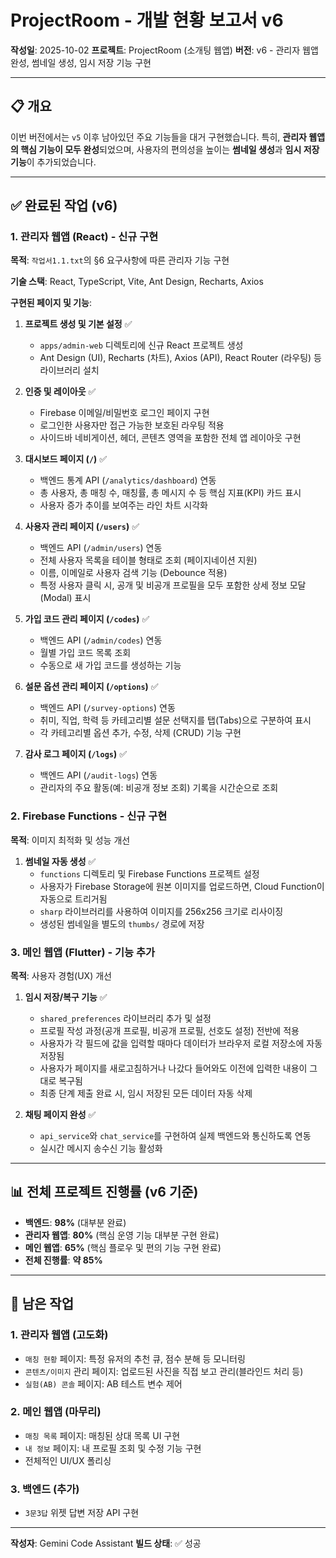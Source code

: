 
# ProjectRoom - 개발 현황 보고서 v6

**작성일**: 2025-10-02
**프로젝트**: ProjectRoom (소개팅 웹앱)
**버전**: v6 - 관리자 웹앱 완성, 썸네일 생성, 임시 저장 기능 구현

---

## 📋 개요

이번 버전에서는 `v5` 이후 남아있던 주요 기능들을 대거 구현했습니다. 특히, **관리자 웹앱의 핵심 기능이 모두 완성**되었으며, 사용자의 편의성을 높이는 **썸네일 생성**과 **임시 저장 기능**이 추가되었습니다.

---

## ✅ 완료된 작업 (v6)

### 1. 관리자 웹앱 (React) - 신규 구현

**목적**: `작업서1.1.txt`의 §6 요구사항에 따른 관리자 기능 구현

**기술 스택**: React, TypeScript, Vite, Ant Design, Recharts, Axios

**구현된 페이지 및 기능**:

1.  **프로젝트 생성 및 기본 설정** ✅
    *   `apps/admin-web` 디렉토리에 신규 React 프로젝트 생성
    *   Ant Design (UI), Recharts (차트), Axios (API), React Router (라우팅) 등 라이브러리 설치

2.  **인증 및 레이아웃** ✅
    *   Firebase 이메일/비밀번호 로그인 페이지 구현
    *   로그인한 사용자만 접근 가능한 보호된 라우팅 적용
    *   사이드바 네비게이션, 헤더, 콘텐츠 영역을 포함한 전체 앱 레이아웃 구현

3.  **대시보드 페이지 (`/`)** ✅
    *   백엔드 통계 API (`/analytics/dashboard`) 연동
    *   총 사용자, 총 매칭 수, 매칭률, 총 메시지 수 등 핵심 지표(KPI) 카드 표시
    *   사용자 증가 추이를 보여주는 라인 차트 시각화

4.  **사용자 관리 페이지 (`/users`)** ✅
    *   백엔드 API (`/admin/users`) 연동
    *   전체 사용자 목록을 테이블 형태로 조회 (페이지네이션 지원)
    *   이름, 이메일로 사용자 검색 기능 (Debounce 적용)
    *   특정 사용자 클릭 시, 공개 및 비공개 프로필을 모두 포함한 상세 정보 모달(Modal) 표시

5.  **가입 코드 관리 페이지 (`/codes`)** ✅
    *   백엔드 API (`/admin/codes`) 연동
    *   월별 가입 코드 목록 조회
    *   수동으로 새 가입 코드를 생성하는 기능

6.  **설문 옵션 관리 페이지 (`/options`)** ✅
    *   백엔드 API (`/survey-options`) 연동
    *   취미, 직업, 학력 등 카테고리별 설문 선택지를 탭(Tabs)으로 구분하여 표시
    *   각 카테고리별 옵션 추가, 수정, 삭제 (CRUD) 기능 구현

7.  **감사 로그 페이지 (`/logs`)** ✅
    *   백엔드 API (`/audit-logs`) 연동
    *   관리자의 주요 활동(예: 비공개 정보 조회) 기록을 시간순으로 조회

### 2. Firebase Functions - 신규 구현

**목적**: 이미지 최적화 및 성능 개선

1.  **썸네일 자동 생성** ✅
    *   `functions` 디렉토리 및 Firebase Functions 프로젝트 설정
    *   사용자가 Firebase Storage에 원본 이미지를 업로드하면, Cloud Function이 자동으로 트리거됨
    *   `sharp` 라이브러리를 사용하여 이미지를 256x256 크기로 리사이징
    *   생성된 썸네일을 별도의 `thumbs/` 경로에 저장

### 3. 메인 웹앱 (Flutter) - 기능 추가

**목적**: 사용자 경험(UX) 개선

1.  **임시 저장/복구 기능** ✅
    *   `shared_preferences` 라이브러리 추가 및 설정
    *   프로필 작성 과정(공개 프로필, 비공개 프로필, 선호도 설정) 전반에 적용
    *   사용자가 각 필드에 값을 입력할 때마다 데이터가 브라우저 로컬 저장소에 자동 저장됨
    *   사용자가 페이지를 새로고침하거나 나갔다 들어와도 이전에 입력한 내용이 그대로 복구됨
    *   최종 단계 제출 완료 시, 임시 저장된 모든 데이터 자동 삭제

2.  **채팅 페이지 완성** ✅
    *   `api_service`와 `chat_service`를 구현하여 실제 백엔드와 통신하도록 연동
    *   실시간 메시지 송수신 기능 활성화

---

## 📊 전체 프로젝트 진행률 (v6 기준)

*   **백엔드**: **98%** (대부분 완료)
*   **관리자 웹앱**: **80%** (핵심 운영 기능 대부분 구현 완료)
*   **메인 웹앱**: **65%** (핵심 플로우 및 편의 기능 구현 완료)
*   **전체 진행률**: **약 85%**

---

## 📝 남은 작업

### 1. 관리자 웹앱 (고도화)

*   `매칭 현황` 페이지: 특정 유저의 추천 큐, 점수 분해 등 모니터링
*   `콘텐츠/이미지` 관리 페이지: 업로드된 사진을 직접 보고 관리(블라인드 처리 등)
*   `실험(AB) 콘솔` 페이지: AB 테스트 변수 제어

### 2. 메인 웹앱 (마무리)

*   `매칭 목록` 페이지: 매칭된 상대 목록 UI 구현
*   `내 정보` 페이지: 내 프로필 조회 및 수정 기능 구현
*   전체적인 UI/UX 폴리싱

### 3. 백엔드 (추가)

*   `3문3답` 위젯 답변 저장 API 구현

---

**작성자**: Gemini Code Assistant
**빌드 상태**: ✅ 성공
